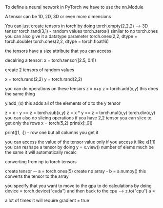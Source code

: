 To define a neural network in PyTorch we have to use the nn.Module

A tensor can be 1D, 2D, 3D or even more dimensions

You can just create tensors in torch by doing 
torch.empty(2,2,2) --> 3D tensor
 torch.rand(3,1) - random values
 torch.zeros() similar to np
 torch.ones
 you can also give it a datatype parameter
 torch.ones(2,2, dtype = torch.double)
torch.ones(2,2, dtype = torch.float16)

the tensors have a size attribute that you can access 

decalring a tensor: x = torch.tensor([2.5, 0.1])

create 2 tensors of random values 

x = torch.rand(2,2)
y = torch.rand(2,2)

you can do operations on these tensors
z = x+y
z = torch.add(x,y) this does the same thing

y.add_(x) this adds all of the elements of x to the y tensor

z = x - y  == z = torch.sub(x,y)
z = x * y  == z = torch.mul(x,y)
				torch.div(x,y)
				you can also do slicing operations
if you have 2,2 tensor you can slice to get only the rows
x = torch(5,2)
print(x[:,0])

print([1, :]) - row one but all columns
you get it

you can access the value of the tensor value only if you access it like x[1,1]
you can reshape a tensor by doing y = x.view() number of elems much be the same
it will automatically recalc

converting from np to torch tensors

create tensor  -- a = torch.ones(5)
create np array - b = a.numpy()
this converts the tensor to the array

you specify that you want to move to the gpu to do calculations by doing
device = torch.device("cuda")
and then back to the cpu --> z.to("cpu")
a =

a lot of times it will require gradient = true